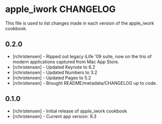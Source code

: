 apple_iwork CHANGELOG
=====================

This file is used to list changes made in each version of the apple_iwork cookbook.

0.2.0
-----
- [rchristensen] - Ripped out legacy iLife '09 suite, now on the trio of modern applications captured from Mac App Store.
- [rchristensen] - Updated Keynote to 6.2
- [rchristensen] - Updated Numbers to 3.2
- [rchristensen] - Updated Pages to 5.2
- [rchristensen] - Brought README/metadata/CHANGELOG up to code.

0.1.0
-----
- [rchristensen] - Initial release of apple_iwork cookbook
- [rchristensen] - Current app version: 9.3